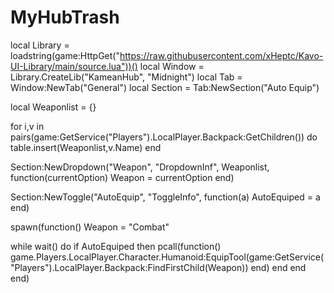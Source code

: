 # MyHubTrash
local Library = loadstring(game:HttpGet("https://raw.githubusercontent.com/xHeptc/Kavo-UI-Library/main/source.lua"))()
local Window = Library.CreateLib("KameanHub", "Midnight")
local Tab = Window:NewTab("General")
local Section = Tab:NewSection("Auto Equip")

local Weaponlist = {}

for i,v in pairs(game:GetService("Players").LocalPlayer.Backpack:GetChildren()) do
    table.insert(Weaponlist,v.Name)
end

Section:NewDropdown("Weapon", "DropdownInf", Weaponlist, function(currentOption)
    Weapon = currentOption
end)

Section:NewToggle("AutoEquip", "ToggleInfo", function(a)
AutoEquiped = a
end)

spawn(function()
Weapon = "Combat"

while wait() do
if AutoEquiped then
pcall(function()
game.Players.LocalPlayer.Character.Humanoid:EquipTool(game:GetService("Players").LocalPlayer.Backpack:FindFirstChild(Weapon))
end)
end
end
end)
